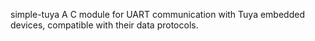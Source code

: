 simple-tuya
A C module for UART communication with Tuya embedded devices, compatible with their data protocols.


